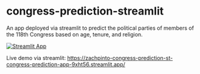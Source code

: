 # congress-prediction-streamlit
An app deployed via streamlit to predict the political parties of members of the 118th Congress based on age, tenure, and religion.

[![Streamlit App](https://static.streamlit.io/badges/streamlit_badge_black_white.svg)](https://zachpinto-congress-prediction-st-congress-prediction-app-9xht56.streamlit.app/)

Live demo via streamlit:
https://zachpinto-congress-prediction-st-congress-prediction-app-9xht56.streamlit.app/
